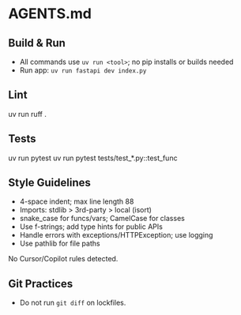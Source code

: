 # AGENTS.md

## Build & Run

- All commands use `uv run <tool>`; no pip installs or builds needed
- Run app: `uv run fastapi dev index.py`

## Lint

uv run ruff .

## Tests

uv run pytest
uv run pytest tests/test_*.py::test_func

## Style Guidelines

- 4-space indent; max line length 88
- Imports: stdlib > 3rd-party > local (isort)
- snake_case for funcs/vars; CamelCase for classes
- Use f-strings; add type hints for public APIs
- Handle errors with exceptions/HTTPException; use logging
- Use pathlib for file paths

No Cursor/Copilot rules detected.

## Git Practices

- Do not run `git diff` on lockfiles.
